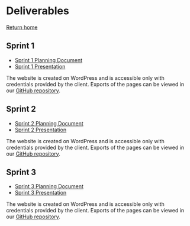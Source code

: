 # Deliverables

[Return home](https://cs495-bowfin.github.io/marketing/)

## Sprint 1

- <a href="https://github.com/cs495-bowfin/marketing/blob/main/sprint1/Sprint%201%20Planning%20Document.pdf" target="_blank">Sprint 1 Planning Document</a>
- <a href="https://github.com/cs495-bowfin/marketing/blob/main/sprint1/Sprint%201%20Presentation.pdf" target="_blank">Sprint 1 Presentation</a>

The website is created on WordPress and is accessible only with credentials provided by the client. Exports of the pages can be viewed in our <a href="https://github.com/cs495-bowfin/marketing/tree/main/beechnut-kennels-site" target="_blank">GitHub repository</a>.

## Sprint 2

- <a href="" target="_blank">Sprint 2 Planning Document</a>
- <a href="" target="_blank">Sprint 2 Presentation</a>

The website is created on WordPress and is accessible only with credentials provided by the client. Exports of the pages can be viewed in our <a href="https://github.com/cs495-bowfin/marketing/tree/main/beechnut-kennels-site" target="_blank">GitHub repository</a>.

## Sprint 3

- <a href="" target="_blank">Sprint 3 Planning Document</a>
- <a href="" target="_blank">Sprint 3 Presentation</a>

The website is created on WordPress and is accessible only with credentials provided by the client. Exports of the pages can be viewed in our <a href="https://github.com/cs495-bowfin/marketing/tree/main/beechnut-kennels-site" target="_blank">GitHub repository</a>.
